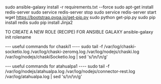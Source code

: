 sudo ansible-galaxy install -r requirements.txt --force
sudo apt-get install redis-server
sudo service redis-server stop
sudo service redis-server start
wget https://bootstrap.pypa.io/get-pip.py 
sudo python get-pip.py
sudo pip install redis
sudo pip install Jinja2

TO CREATE A NEW ROLE (RECIPE) FOR ANSIBLE GALAXY
ansible-galaxy init rolename


--- useful commands for chaski1 ----
sudo tail -f /var/log/chaski-socketio.log /var/log/chaski-zeromq.log /var/log/nodejs/chaski.log /var/log/nodejs/chaskiSocketio.log | sed 's/\\n/\n/g'


--- useful commands for atahualpa1 ----
sudo tail -f /var/log/nodejs/atahualpa.log /var/log/nodejs/connector-rest.log /var/log/atahualpa.log | sed 's/\\n/\n/g'
